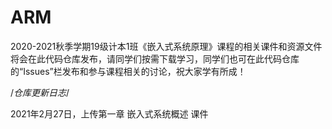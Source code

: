 # ARM

  2020-2021秋季学期19级计本1班《嵌入式系统原理》课程的相关课件和资源文件将会在此代码仓库发布，请同学们按需下载学习，同学们也可在此代码仓库的“Issues”栏发布和参与课程相关的讨论，祝大家学有所成！

/*仓库更新日志*/

2021年2月27日，上传第一章 嵌入式系统概述 课件
